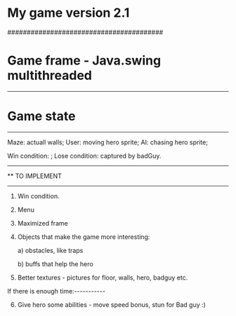 # My game version 2.1
########################################

# Game frame - Java.swing multithreaded
-----------------------------------------

# Game state
-----------------------------------------
 Maze: actuall walls;
 User: moving hero sprite;
 AI: chasing hero sprite;

 Win condition: <none>;
 Lose condition: captured by badGuy.


********************************************************************
** TO IMPLEMENT
********************************************************************
 
 1) Win condition.

 2) Menu

 3) Maximized frame

 4) Objects that make the game more interesting:

    a) obstacles, like traps
 
    b) buffs that help the hero

 5) Better textures - pictures for floor, walls, hero, badguy etc.
 
 If there is enough time:-----------
 
 6) Give hero some abilities - move speed bonus, stun for Bad guy :)